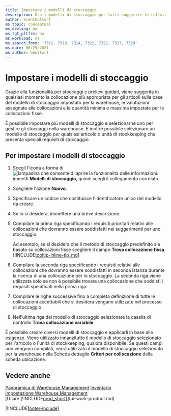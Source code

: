 ```yaml
---
title: Impostare i modelli di stoccaggio
description: Usa i modelli di stoccaggio per farti suggerire le collocazioni più appropriate per i tuoi articoli in un dato momento.
author: brentholtorf
ms.topic: conceptual
ms.devlang: na
ms.tgt_pltfrm: na
ms.workload: na
ms.search.form: '7312, 7313, 7314, 7321, 7322, 7323, 7329'
ms.date: 06/25/2021
ms.author: bholtorf
---
```

# Impostare i modelli di stoccaggio

Grazie alla funzionalità per stoccaggi e prelievi guidati, viene suggerita in qualsiasi momento la collocazione più appropriata per gli articoli sulla base del modello di stoccaggio impostato per la warehouse, le valutazioni assegnate alle collocazioni e le quantità minima e massima impostate per le collocazioni fisse.  

È possibile impostare più modelli di stoccaggio e selezionarne uno per gestire gli stoccaggi nella warehouse. È inoltre possibile selezionare un modello di stoccaggio per qualsiasi articolo o unità di stockkeeping che presenta speciali requisiti di stoccaggio.  

## Per impostare i modelli di stoccaggio

1. Scegli l'icona a forma di ![lampadina che consente di aprire la funzionalità delle informazioni.](media/ui-search/search_small.png "Dimmi cosa vuoi fare") immetti **Modelli di stoccaggio**, quindi scegli il collegamento correlato.  
2. Scegliere l'azione **Nuovo**.  
3. Specificare un codice che costituisce l'identificatore unico del modello da creare.  
4. Se lo si desidera, immettere una breve descrizione.  
5. Compilare la prima riga specificando i requisiti prioritari relativi alle collocazioni che dovranno essere soddisfatti nei suggerimenti per uno stoccaggio.

    Ad esempio, se si desidera che il metodo di stoccaggio predefinito sia basato su collocazioni fisse scegliere il campo **Trova collocazione fissa**. [!INCLUDE[tooltip-inline-tip_md](includes/tooltip-inline-tip_md.md)]  
6. Compilare la seconda riga specificando i requisiti relativi alle collocazioni che dovranno essere soddisfatti in seconda istanza durante la ricerca di una collocazione per lo stoccaggio. La seconda riga viene utilizzata solo se non è possibile trovare una collocazione che soddisfi i requisiti specificati nella prima riga.  
7. Compilare le righe successive fino a completa definizione di tutte le collocazioni accettabili che si desidera vengano utilizzate nel processo di stoccaggio.  
8. Nell'ultima riga del modello di stoccaggio selezionare la casella di controllo **Trova collocazione variabile**.  

È possibile creare diversi modelli di stoccaggio e applicarli in base alle esigenze. Viene utilizzato innanzitutto il modello di stoccaggio selezionato per l'articolo o l'unità di stockkeeping, qualora disponibile. Se questi campi non vengono compilati, verrà utilizzato il modello di stoccaggio selezionato per la warehouse nella Scheda dettaglio **Criteri per collocazione** della scheda ubicazione.  

## Vedere anche

[Panoramica di Warehouse Management](design-details-warehouse-management.md)
[Inventario](inventory-manage-inventory.md)  
[Impostazione Warehouse Management](warehouse-setup-warehouse.md)  
[Usare [!INCLUDE[prod_short](includes/prod_short.md)]](ui-work-product.md)  


[!INCLUDE[footer-include](includes/footer-banner.md)]
